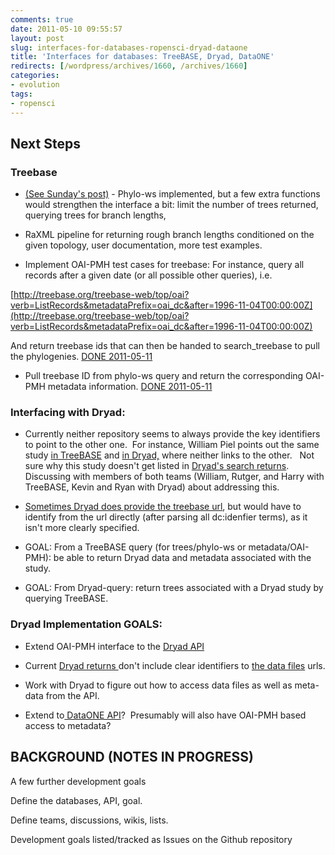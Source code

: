 ```yaml
---
comments: true
date: 2011-05-10 09:55:57
layout: post
slug: interfaces-for-databases-ropensci-dryad-dataone
title: 'Interfaces for databases: TreeBASE, Dryad, DataONE'
redirects: [/wordpress/archives/1660, /archives/1660]
categories:
- evolution
tags:
- ropensci
---
```


## Next Steps




### Treebase





	
  * [(See Sunday's post)](http://www.carlboettiger.info/archives/1632) - Phylo-ws implemented, but a few extra functions would strengthen the interface a bit: limit the number of trees returned, querying trees for branch lengths,

	
  * RaXML pipeline for returning rough branch lengths conditioned on the given topology, user documentation, more test examples.



	
  * Implement OAI-PMH test cases for treebase: For instance, query all records after a given date (or all possible other queries), i.e.


[http://treebase.org/treebase-web/top/oai?verb=ListRecords&metadataPrefix=oai_dc&after=1996-11-04T00:00:00Z](http://treebase.org/treebase-web/top/oai?verb=ListRecords&metadataPrefix=oai_dc&after=1996-11-04T00:00:00Z)

And return treebase ids that can then be handed to search_treebase to pull the phylogenies. [DONE 2011-05-11](http://carlboettiger.info/archives/1670)



	
  * Pull treebase ID from phylo-ws query and return the corresponding OAI-PMH metadata information. [DONE 2011-05-11](http://carlboettiger.info/archives/1670)




### Interfacing with Dryad:





	
  * Currently neither repository seems to always provide the key identifiers to point to the other one.  For instance, William Piel points out the same study [in TreeBASE](http://treebase.org/treebase-web/search/study/anyObjectAsRDF.rdf?namespacedGUID=TB2:S11266) and [in Dryad,](http://datadryad.org/handle/10255/dryad.8661) where neither links to the other.   Not sure why this study doesn't get listed in [Dryad's search returns](http://datadryad.org/discover?&query=&filtertype=dc.title&filter=Bridging+the+Rubicon&submit_search-filter-controls_add=Add&rpp=10&sort_by=score&order=DESC&location=l2).  Discussing with members of both teams (William, Rutger, and Harry with TreeBASE, Kevin and Ryan with Dryad) about addressing this.

	
  * [Sometimes Dryad does provide the treebase url](http://datadryad.org/handle/10255/dryad.4939?show=full), but would have to identify from the url directly (after parsing all dc:idenfier terms), as it isn't more clearly specified.

	
  * GOAL: From a TreeBASE query (for trees/phylo-ws or metadata/OAI-PMH): be able to return Dryad data and metadata associated with the study.

	
  * GOAL: From Dryad-query: return trees associated with a Dryad study by querying TreeBASE.




### Dryad Implementation GOALS:





	
  * Extend OAI-PMH interface to the [Dryad API](https://datadryad.org/wiki/API)

	
  * Current [Dryad returns ](http://www.datadryad.org/oai/request?verb=GetRecord&identifier=oai:datadryad.org:10255/dryad.1619&metadataPrefix=oai_dc)don't include clear identifiers to [the data files](http://datadryad.org/handle/10255/dryad.1621) urls.

	
  * Work with Dryad to figure out how to access data files as well as meta-data from the API.

	
  * Extend to[ DataONE API](http://mule1.dataone.org/ArchitectureDocs-current/apis/index.html)?  Presumably will also have OAI-PMH based access to metadata?





## BACKGROUND (NOTES IN PROGRESS)


A few further development goals

Define the databases, API, goal.

Define teams, discussions, wikis, lists.

Development goals listed/tracked as Issues on the Github repository


## 
